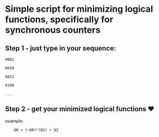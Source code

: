 # Simple script for minimizing logical functions, specifically for synchronous counters

## Step 1 - just type in your sequence:


```
0001

0010

0011

0100

...

```


## Step 2 - get your minimized logical functions ❤️

example:

```
    D0 = (~Q0)*(Q1) + Q2
```
